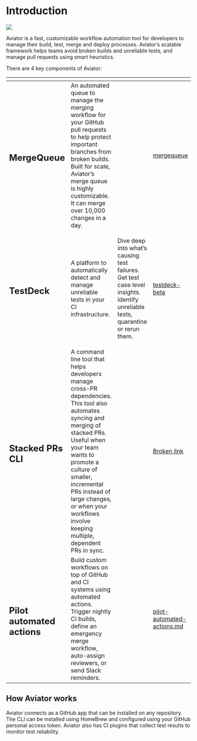 # Introduction

![](.gitbook/assets/A\_Illustration.svg)

Aviator is a fast, customizable workflow automation tool for developers to manage their build, test, merge and deploy processes. Aviator’s scalable framework helps teams avoid broken builds and unreliable tests, and manage pull requests using smart heuristics.

There are 4 key components of Aviator:

<table data-card-size="large" data-column-title-hidden data-view="cards"><thead><tr><th></th><th></th><th></th><th data-hidden data-card-target data-type="content-ref"></th></tr></thead><tbody><tr><td><h2>MergeQueue</h2></td><td>An automated queue to manage the merging workflow for your GitHub pull requests to help protect important branches from broken builds. Built for scale, Aviator’s merge queue is highly customizable. It can merge over 10,000 changes in a day.</td><td></td><td><a href="mergequeue/">mergequeue</a></td></tr><tr><td><h2>TestDeck</h2></td><td>A platform to automatically detect and manage unreliable tests in your CI infrastructure.</td><td><p></p><p>Dive deep into what’s causing test failures. Get test case level insights. Identify unreliable tests, quarantine or rerun them.</p></td><td><a href="testdeck-beta/">testdeck-beta</a></td></tr><tr><td><h2>Stacked PRs CLI</h2></td><td>A command line tool that helps developers manage cross-PR dependencies. This tool also automates syncing and merging of stacked PRs. Useful when your team wants to promote a culture of smaller, incremental PRs instead of large changes, or when your workflows involve keeping multiple, dependent PRs in sync.</td><td></td><td><a href="broken-reference">Broken link</a></td></tr><tr><td><h2>Pilot automated actions</h2></td><td>Build custom workflows on top of GitHub and CI systems using automated actions. Trigger nightly CI builds, define an emergency merge workflow, auto-assign reviewers, or send Slack reminders.</td><td></td><td><a href="pilot-automated-actions.md">pilot-automated-actions.md</a></td></tr></tbody></table>

## How Aviator works

Aviator connects as a GitHub app that can be installed on any repository. The CLI can be installed using HomeBrew and configured using your GitHub personal access token. Aviator also has CI plugins that collect test results to monitor test reliability.
